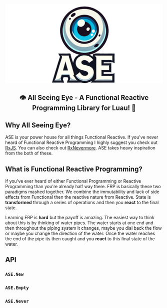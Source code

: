![alt text](./AllSeeingEyeLogo.png?raw=true)
<section align = "center"><h2> 👁️ All Seeing Eye - A Functional Reactive Programming Library for Luau! 🚀 </h2></section>

## Why All Seeing Eye?
ASE is your power house for all things Functional Reactive. If you've never heard
of Functional Reactive Programming I highly suggest you check out [RxJS](https://www.learnrxjs.io/).
You can also check out [RxNevermore](https://quenty.github.io/NevermoreEngine/api/Rx/).
ASE takes heavy inspiration from the both of these.

## What is Functional Reactive Programming?
If you've ever heard of either Functional Programming or Reactive Programming
than you're already half way there. FRP is basically these two paradigms mashed
together. We combine the immutability and lack of side effects from Functional
then the reactive nature from Reactive. State is **transformed** through a series
of operations and then you **react** to the final state.

Learning FRP is **hard** but the payoff is amazing. The easiest way to think
about this is by thinking of water pipes. The water starts at one end and then
throughout the piping system it changes, maybe you dial back the flow or maybe
you change the direction of the water. Once the water reaches the end of the pipe
its then caught and you **react** to this final state of the water.

## API
### `ASE.New`
### `ASE.Empty`
### `ASE.Never`
